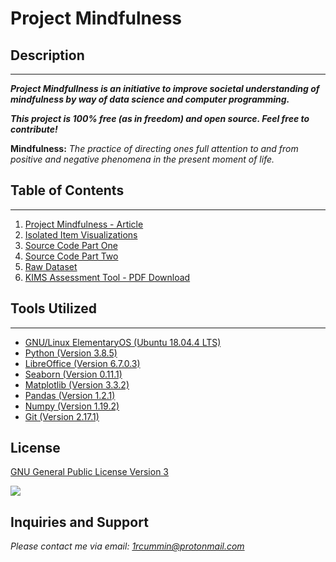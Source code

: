 # Project Mindfulness #
## Description ##
-----------------
***Project Mindfullness is an initiative to improve societal understanding of mindfulness by way of data science and computer programming.***

***This project is 100% free (as in freedom) and open source. Feel free to contribute!***


**Mindfulness:**
*The practice of directing ones full attention to and from positive and negative phenomena in the present moment of life.*


## Table of Contents ## 
-----------------------
1. [Project Mindfulness - Article]()
2. [Isolated Item Visualizations]()
3. [Source Code Part One]()
4. [Source Code Part Two]()
5. [Raw Dataset]()
6. [KIMS Assessment Tool - PDF Download](http://ruthbaer.com/academics/KIMS.pdf)



## Tools Utilized ##
--------------------
* [GNU/Linux ElementaryOS (Ubuntu 18.04.4 LTS)](https://elementary.io/)
* [Python (Version 3.8.5)](https://www.python.org/)
* [LibreOffice (Version 6.7.0.3)](https://www.libreoffice.org/)
* [Seaborn (Version 0.11.1)](http://seaborn.pydata.org/)
* [Matplotlib (Version 3.3.2)](https://matplotlib.org/)
* [Pandas (Version 1.2.1)](https://pandas.pydata.org/)
* [Numpy (Version 1.19.2)](https://numpy.org/)
* [Git (Version 2.17.1)](https://git-scm.com/)



## License ##
[GNU General Public License Version 3](https://www.gnu.org/licenses/gpl-3.0.txt)

![](https://www.gnu.org/graphics/gplv3-with-text-136x68.png)



## Inquiries and Support ##
*Please contact me via email: 1rcummin@protonmail.com*